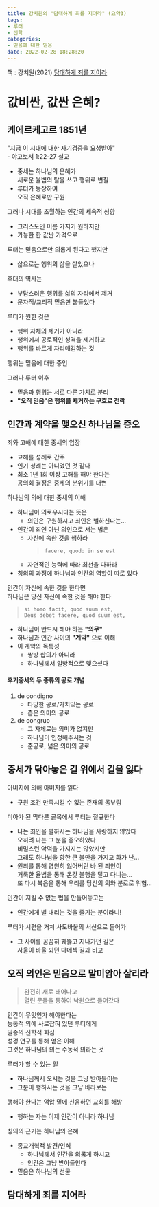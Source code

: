 ```yaml
---
title: 강치원의 "담대하게 죄를 지어라" (요약3)
tags:
- 루터
- 신학
categories:
- 믿음에 대한 믿음
date: 2022-02-28 18:28:20
---
```


책 : 강치원(2021) [담대하게 죄를 지어라](https://www.aladin.co.kr/shop/wproduct.aspx?ItemId=274267762)

# 값비싼, 값싼 은혜?

## 케에르케고르 1851년

"지금 이 시대에 대한 자기검증을 요청받아"  
    -  야고보서 1:22-27 설교

- 중세는 하나님의 은혜가  
  새로운 율법의 탈을 쓰고 행위로 변질
- 루터가 등장하여  
  오직 은혜로만 구원  

그러나 시대를 초월하는 인간의 세속적 성향  
  - 그리스도인 이름 가지기 원하지만
  - 가능한 한 값싼 가격으로
 
루터는 믿음으로만 의롭게 된다고 했지만  
- 삶으로는 행위의 삶을 살았으나  

후대의 역사는  
- 부담스러운 행위를 삶의 자리에서 제거
- 문자적/교리적 믿음만 붙들었다

루터가 원한 것은
- 행위 자체의 제거가 아니라
- 행위에서 공로적인 성격을 제거하고
- 행위를 바르게 자리매김하는 것
 
행위는 믿음에 대한 증인  

그러나 루터 이후
- 믿음과 행위는 서로 다른 가치로 분리
- **"오직 믿음"은 행위를 제거하는 구호로 전락**

## 인간과 계약을 맺으신 하나님을 증오

죄와 고해에 대한 중세의 입장
- 고해를 성례로 간주
- 인기 성례는 아니었던 것 같다
- 최소 1년 1회 이상 고해를 해야 한다는  
  공의회 결정은 중세의 분위기를 대변         

하나님의 의에 대한 중세의 이해
- 하나님이 의로우시다는 뜻은
    - 의인은 구원하시고 죄인은 벌하신다는...
- 인간이 죄인 아닌 의인으로 서는 법은    
    - 자신에 속한 것을 행하라  
      >  `facere, quodo in se est `
    - 자연적인 능력에 따라 최선을 다하라
- 칭의의 과정에 하나님과 인간의 역할이 따로 있다

인간이 자신에 속한 것을 한다면  
하나님은 당신 자신에 속한 것을 해야 한다  
>  `si homo facit, quod suum est,`  
>  `Deus debet facere, quod suum est,`  
- 하나님이 반드시 해야 하는 **"의무"**
- 하나님과 인간 사이의 **"계약"** 으로 이해
- 이 계약의 독특성
  - 쌍방 합의가 아니라
  - 하나님께서 일방적으로 맺으셨다

#### 후기중세의 두 종류의 공로 개념

1. de condigno  
    - 타당한 공로/가치있는 공로
    - 좁은 의미의 공로 
2. de congruo
    - 그 자체로는 의미가 없지만
    - 하나님이 인정해주시는 것
    - 준공로, 넓은 의미의 공로

## 중세가 닦아놓은 길 위에서 길을 잃다

아버지에 의해 아버지를 잃다  
- 구원 조건 만족시킬 수 없는 존재의 몸부림

미아가 된 막다른 골목에서 루터는 절규한다  
- 나는 죄인을 벌하시는 하나님을 사랑하지 않았다  
  오히려 나는 그 분을 증오하였다  
  비밀스런 악덕을 가지지는 않았지만  
  그래도 하나님을 향한 큰 불만을 가지고 화가 난...
- 원죄를 통해 영원히 잃어버린 바 된 죄인이  
  거룩한 율법을 통해 온갖 불행을 달고 다니는...  
  또 다시 복음을 통해 우리를 당신의 의와 분로로 위협...

인간이 지킬 수 없는 법을 만들어놓고는  
- 인간에게 벌 내리는 것을 즐기는 분이라니!

루터가 시편을 거쳐 사도바울의 서신으로 들어가  
- 그 사이를 꼼꼼히 꿰뚫고 지나가던 길은  
  사울이 바울 되던 다메섹 길과 비교

## 오직 의인은 믿음으로 말미암아 살리라

> 완전히 새로 태어나고  
> 열린 문들을 통하여 낙원으로 들어갔다

인간이 무엇인가 해야한다는  
능동적 의에 사로잡혀 있던 루터에게  
일종의 신학적 회심  
성경 연구를 통해 얻은 이해  
그것은 하나님의 의는 수동적 의라는 것

루터가 할 수 있는 일
- 하나님께서 오시는 것을 그냥 받아들이는
- 그분이 행하시는 것을 그냥 바라보는

행해야 한다는 억압 밑에 신음하던 교회를 해방
- 행하는 자는 이제 인간이 아니라 하나님

칭의의 근거는 하나님의 은혜
- 종교개혁적 발견/인식
  - 하나님께서 인간을 의롭게 하시고
  - 인간은 그냥 받아들인다
- 믿음은 하나님의 선물

## 담대하게 죄를 지어라
